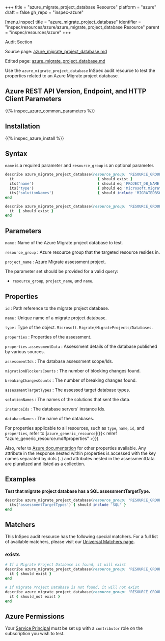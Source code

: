 +++
title = "azure_migrate_project_database Resource"
platform = "azure"
draft = false
gh_repo = "inspec-azure"

[menu.inspec]
title = "azure_migrate_project_database"
identifier = "inspec/resources/azure/azure_migrate_project_database Resource"
parent = "inspec/resources/azure"
+++

<div class="admonition-note">
<p class="admonition-note-title">Audit Section</p>
<div class="admonition-note-text">
<p>Source page: <a href="https://github.com/inspec/inspec-azure/blob/main/docs/resources/azure_migrate_project_database.md">azure_migrate_project_database.md</a></p>
<p>Edited page: <a href="https://github.com/ianmadd/inspec-azure/blob/im/hugo/docs-chef-io/content/inspec/resources/azure_migrate_project_database.md">azure_migrate_project_database.md</a></p>
</div>
</div>



Use the `azure_migrate_project_database` InSpec audit resource to test the properties related to an Azure Migrate project database.

## Azure REST API Version, Endpoint, and HTTP Client Parameters

{{% inspec_azure_common_parameters %}}

## Installation

{{% inspec_azure_install %}}

## Syntax

`name` is a required parameter and `resource_group` is an optional parameter.

```ruby
describe azure_migrate_project_database(resource_group: 'RESOURCE_GROUP', project_name: 'PROJECT_NAME', name: 'PROJECT_DB_NAME') do
  it                                      { should exist }
  its('name')                             { should eq 'PROJECT_DB_NAME' }
  its('type')                             { should eq 'Microsoft.Migrate/MigrateProjects/Databases' }
  its('solutionNames')                    { should include 'MIGRATEDBSOLUTION' }
end
```

```ruby
describe azure_migrate_project_database(resource_group: 'RESOURCE_GROUP', project_name: 'PROJECT_NAME', name: 'PROJECT_DB_NAME') do
  it  { should exist }
end
```

## Parameters

`name`
: Name of the Azure Migrate project database to test.

`resource_group`
: Azure resource group that the targeted resource resides in.

`project_name`
: Azure Migrate assessment project.

The parameter set should be provided for a valid query:

- `resource_group`, `project_name`, and `name`.

## Properties

`id`
: Path reference to the migrate project database.

`name`
: Unique name of a migrate project database.

`type`
: Type of the object. `Microsoft.Migrate/MigrateProjects/Databases`.

`properties`
: Properties of the assessment.

`properties.assessmentData`
: Assessment details of the database published by various sources.

`assessmentIds`
: The database assessment scope/Ids.

`migrationBlockersCounts`
: The number of blocking changes found.

`breakingChangesCounts`
: The number of breaking changes found.

`assessmentTargetTypes`
: The assessed target database types.

`solutionNames`
: The names of the solutions that sent the data.

`instanceIds`
: The database servers' instance Ids.

`databaseNames`
: The name of the databases.

For properties applicable to all resources, such as `type`, `name`, `id`, and `properties`, refer to [`azure_generic_resource`]({{< relref "azure_generic_resource.md#properties" >}}).

Also, refer to [Azure documentation](https://docs.microsoft.com/en-us/rest/api/migrate/projects/databases/get-database) for other properties available. Any attribute in the response nested within properties is accessed with the key names separated by dots (`.`) and attributes nested in the assessmentData are pluralized and listed as a collection.

## Examples

**Test that migrate project database has a SQL assessmentTargetType.**

```ruby
describe azure_migrate_project_database(resource_group: 'RESOURCE_GROUP', project_name: 'PROJECT_NAME', name: 'PROJECT_DB_NAME') do
  its('assessmentTargetTypes') { should include 'SQL' }
end
```

## Matchers

This InSpec audit resource has the following special matchers. For a full list of available matchers, please visit our [Universal Matchers page](/inspec/matchers/).

### exists

```ruby
# If a Migrate Project Database is found, it will exist
describe azure_migrate_project_database(resource_group: 'RESOURCE_GROUP', project_name: 'PROJECT_NAME', name: 'PROJECT_DB_NAME') do
  it { should exist }
end

# if Migrate Project Database is not found, it will not exist
describe azure_migrate_project_database(resource_group: 'RESOURCE_GROUP', project_name: 'PROJECT_NAME', name: 'PROJECT_DB_NAME') do
  it { should_not exist }
end
```

## Azure Permissions

Your [Service Principal](https://docs.microsoft.com/en-us/azure/azure-resource-manager/resource-group-create-service-principal-portal) must be set up with a `contributor` role on the subscription you wish to test.
